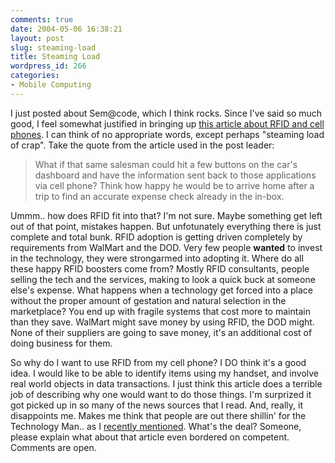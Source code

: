 ```yaml
---
comments: true
date: 2004-05-06 16:38:21
layout: post
slug: steaming-load
title: Steaming Load
wordpress_id: 266
categories:
- Mobile Computing
---
```


I just posted about Sem@code, which I think rocks. Since I've said so much good, I feel somewhat justified in bringing up [this article about RFID and cell phones](http://wireless.newsfactor.com/story.xhtml?story_id=23921). I can think of no appropriate words, except perhaps "steaming load of crap". Take the quote from the article used in the post leader:


> What if that same salesman could hit a few buttons on the car's dashboard and have the information sent back to those applications via cell phone? Think how happy he would be to arrive home after a trip to find an accurate expense check already in the in-box.


Ummm.. how does RFID fit into that? I'm not sure. Maybe something get left out of that point, mistakes happen. But unfotunately everything there is just complete and total bunk. RFID adoption is getting driven completely by requirements from WalMart and the DOD. Very few people **wanted** to invest in the technology, they were strongarmed into adopting it. Where do all these happy RFID boosters come from? Mostly RFID consultants, people selling the tech and the services, making to look a quick buck at someone else's expense. What happens when a technology get forced into a place without the proper amount of gestation and natural selection in the marketplace? You end up with fragile systems that cost more to maintain than they save. WalMart might save money by using RFID, the DOD might. None of their suppliers are going to save money, it's an additional cost of doing business for them.

So why do I want to use RFID from my cell phone? I DO think it's a good idea. I would like to be able to identify items using my handset, and involve real world objects in data transactions. I just think this article does a terrible job of describing why one would want to do those things. I'm surprized it got picked up in so many of the news sources that I read. And, really, it disappoints me. Makes me think that people are out there shillin' for the Technology Man.. as I [recently mentioned](http://www.bitsplitter.net/blog/index.php?p=261). What's the deal? Someone, please explain what about that article even bordered on competent. Comments are open.
